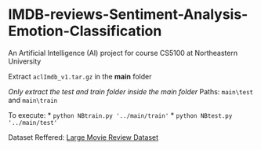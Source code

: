 # IMDB-reviews-Sentiment-Analysis-Emotion-Classification
An Artificial Intelligence (AI) project for course CS5100 at Northeastern University


Extract `aclImdb_v1.tar.gz` in the **main** folder

*Only extract the test and train folder inside the main folder*
Paths: `main\test` and `main\train`

To execute:
	* `python NBtrain.py '../main/train'`
	* `python NBtest.py '../main/test'`

Dataset Reffered: [Large Movie Review Dataset](http://ai.stanford.edu/~amaas/data/sentiment/aclImdb_v1.tar.gz)